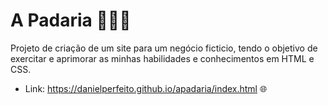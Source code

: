 # A Padaria 👨‍🍳🍞

Projeto de criação de um site para um negócio ficticio, tendo o objetivo de exercitar e aprimorar as minhas habilidades e conhecimentos em HTML e CSS.

* Link: <https://danielperfeito.github.io/apadaria/index.html> 🌐

